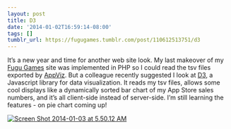 ```yaml
---
layout: post
title: D3
date: '2014-01-02T16:59:14-08:00'
tags: []
tumblr_url: https://fugugames.tumblr.com/post/110612513751/d3
---
```

It’s a new year and time for another web site look. My last makeover of my [Fugu Games](http://fugugames.com/) site was implemented in PHP so I could read the tsv files exported by [AppViz](http://appviz.com/). But a colleague recently suggested I look at [D3](http://d3js.org), a Javascript library for data visualization. It reads my tsv files, allows some cool displays like a dynamically sorted bar chart of my App Store sales numbers, and it’s all client-side instead of server-side. I’m still learning the features - on pie chart coming up!

[![Screen Shot 2014-01-03 at 5.50.12 AM](http://itshardtofondlepenguins.com/wp-content/uploads/2014/01/Screen-Shot-2014-01-03-at-5.50.12-AM.png)](http://itshardtofondlepenguins.com/wp-content/uploads/2014/01/Screen-Shot-2014-01-03-at-5.50.12-AM.png)

